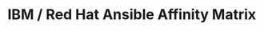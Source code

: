 <h1> IBM / Red Hat Ansible Affinity Matrix<div class="link"><a target="_new" href="[https://github.com/ansible/slides/edit/main/README.md](https://docs.google.com/spreadsheets/d/1iee0hFwPWbJsyb8UyxW64iRo0po3rPjvPte_NE7St34/edit#gid=1421050206)"></a></div></h1>